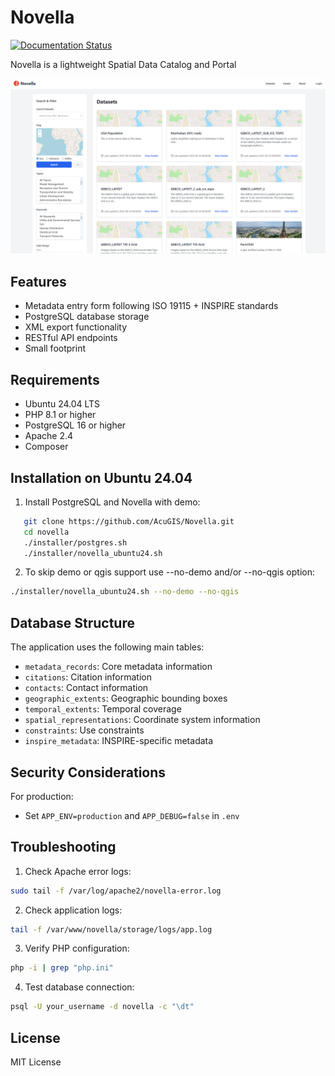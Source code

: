 # Novella

[![Documentation Status](https://readthedocs.org/projects/novella/badge/?version=latest)](https://novella.docs.acugis.com/en/latest/?badge=latest)

Novella is a lightweight Spatial Data Catalog and Portal


![Novella](docs/_static/novella-main.png)

## Features

- Metadata entry form following ISO 19115 + INSPIRE standards
- PostgreSQL database storage
- XML export functionality
- RESTful API endpoints
- Small footprint

## Requirements

- Ubuntu 24.04 LTS
- PHP 8.1 or higher
- PostgreSQL 16 or higher
- Apache 2.4
- Composer

## Installation on Ubuntu 24.04

1. Install PostgreSQL and Novella with demo:

```bash
   git clone https://github.com/AcuGIS/Novella.git
   cd novella
   ./installer/postgres.sh
   ./installer/novella_ubuntu24.sh
```

2. To skip demo or qgis support use --no-demo and/or --no-qgis option:
```bash
./installer/novella_ubuntu24.sh --no-demo --no-qgis
```

## Database Structure

The application uses the following main tables:
- `metadata_records`: Core metadata information
- `citations`: Citation information
- `contacts`: Contact information
- `geographic_extents`: Geographic bounding boxes
- `temporal_extents`: Temporal coverage
- `spatial_representations`: Coordinate system information
- `constraints`: Use constraints
- `inspire_metadata`: INSPIRE-specific metadata

## Security Considerations

For production:
   - Set `APP_ENV=production` and `APP_DEBUG=false` in `.env`

## Troubleshooting

1. Check Apache error logs:
```bash
sudo tail -f /var/log/apache2/novella-error.log
```

2. Check application logs:
```bash
tail -f /var/www/novella/storage/logs/app.log
```

3. Verify PHP configuration:
```bash
php -i | grep "php.ini"
```

4. Test database connection:
```bash
psql -U your_username -d novella -c "\dt"
```

## License

MIT License
